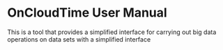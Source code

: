 # OnCloudTime User Manual

This is a tool that provides a simplified interface for carrying out big data operations on data sets with a simplified interface 

